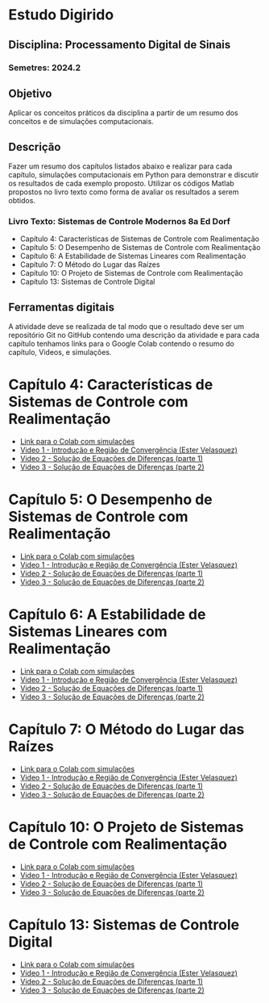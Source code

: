 # Estudo Digirido
## Disciplina: Processamento Digital de Sinais
### Semetres: 2024.2

## Objetivo
Aplicar os conceitos práticos da disciplina a partir de um resumo dos
conceitos e de simulações computacionais.

## Descrição
Fazer um resumo dos capítulos listados abaixo e realizar para cada
capítulo, simulações computacionais em Python para demonstrar e discutir os
resultados de cada exemplo proposto. Utilizar os códigos Matlab propostos no livro
texto como forma de avaliar os resultados a serem obtidos.

### Livro Texto: Sistemas de Controle Modernos 8a Ed Dorf

- Capítulo 4: Características de Sistemas de Controle com Realimentação
- Capítulo 5: O Desempenho de Sistemas de Controle com Realimentação
- Capítulo 6: A Estabilidade de Sistemas Lineares com Realimentação
- Capítulo 7: O Método do Lugar das Raízes
- Capítulo 10: O Projeto de Sistemas de Controle com Realimentação
- Capítulo 13: Sistemas de Controle Digital

## Ferramentas digitais
A atividade deve se realizada de tal modo que o resultado
deve ser um repositório Git no GitHub contendo uma descrição da atividade e para cada capítulo
tenhamos links para o Google Colab contendo o resumo do capítulo, Videos, e
simulações.

# Capítulo 4: Características de Sistemas de Controle com Realimentação

- [Link para o Colab com simulações](https://colab.research.google.com/drive/1e6qNSft8vNkqYQQq1MuARFOPLzoUZN7e?usp=sharing)
- [Video 1 - Introdução e Região de Convergência (Ester Velasquez)](https://www.youtube.com/watch?v=a4ilqPa6l34&pp=ygUOdHJhbnNmb3JtYWRhIHo%3D)
- [Video 2 - Solução de Equações de Diferenças (parte 1)](https://youtu.be/5ZGm6NEYwAo?si=ZZqN5rxNbniUa52h)
- [Video 3 - Solução de Equações de Diferenças (parte 2)](https://www.youtube.com/watch?v=rr_G6ckhQkU)

# Capítulo 5: O Desempenho de Sistemas de Controle com Realimentação

- [Link para o Colab com simulações](https://colab.research.google.com/drive/1PQk4pgiofz5uY80TB4I2AP8zCF6kDS6M?usp=sharing)
- [Video 1 - Introdução e Região de Convergência (Ester Velasquez)](https://www.youtube.com/watch?v=a4ilqPa6l34&pp=ygUOdHJhbnNmb3JtYWRhIHo%3D)
- [Video 2 - Solução de Equações de Diferenças (parte 1)](https://youtu.be/5ZGm6NEYwAo?si=ZZqN5rxNbniUa52h)
- [Video 3 - Solução de Equações de Diferenças (parte 2)](https://www.youtube.com/watch?v=rr_G6ckhQkU)

# Capítulo 6: A Estabilidade de Sistemas Lineares com Realimentação

- [Link para o Colab com simulações](https://colab.research.google.com/drive/1DaB-tvOMBb38Kzntx7OZ_gXgBnrLmOBZ?usp=sharing)
- [Video 1 - Introdução e Região de Convergência (Ester Velasquez)](https://www.youtube.com/watch?v=a4ilqPa6l34&pp=ygUOdHJhbnNmb3JtYWRhIHo%3D)
- [Video 2 - Solução de Equações de Diferenças (parte 1)](https://youtu.be/5ZGm6NEYwAo?si=ZZqN5rxNbniUa52h)
- [Video 3 - Solução de Equações de Diferenças (parte 2)](https://www.youtube.com/watch?v=rr_G6ckhQkU)

# Capítulo 7: O Método do Lugar das Raízes

- [Link para o Colab com simulações](https://colab.research.google.com/drive/1dvF4amob21iEplaob-Z_Nmp-C2ztDsyf?usp=sharing)
- [Video 1 - Introdução e Região de Convergência (Ester Velasquez)](https://www.youtube.com/watch?v=a4ilqPa6l34&pp=ygUOdHJhbnNmb3JtYWRhIHo%3D)
- [Video 2 - Solução de Equações de Diferenças (parte 1)](https://youtu.be/5ZGm6NEYwAo?si=ZZqN5rxNbniUa52h)
- [Video 3 - Solução de Equações de Diferenças (parte 2)](https://www.youtube.com/watch?v=rr_G6ckhQkU)
# Capítulo 10: O Projeto de Sistemas de Controle com Realimentação

- [Link para o Colab com simulações](https://colab.research.google.com/drive/1ih6yuz6IeiRM_giwSMcFsljtoMU3j1hD?usp=sharing)
- [Video 1 - Introdução e Região de Convergência (Ester Velasquez)](https://www.youtube.com/watch?v=a4ilqPa6l34&pp=ygUOdHJhbnNmb3JtYWRhIHo%3D)
- [Video 2 - Solução de Equações de Diferenças (parte 1)](https://youtu.be/5ZGm6NEYwAo?si=ZZqN5rxNbniUa52h)
- [Video 3 - Solução de Equações de Diferenças (parte 2)](https://www.youtube.com/watch?v=rr_G6ckhQkU)

# Capítulo 13: Sistemas de Controle Digital

- [Link para o Colab com simulações](https://colab.research.google.com/drive/1qBxZ8xvWQMVwQrU352WvhLtvOljR-t9U?usp=sharing)
- [Video 1 - Introdução e Região de Convergência (Ester Velasquez)](https://www.youtube.com/watch?v=a4ilqPa6l34&pp=ygUOdHJhbnNmb3JtYWRhIHo%3D)
- [Video 2 - Solução de Equações de Diferenças (parte 1)](https://youtu.be/5ZGm6NEYwAo?si=ZZqN5rxNbniUa52h)
- [Video 3 - Solução de Equações de Diferenças (parte 2)](https://www.youtube.com/watch?v=rr_G6ckhQkU)
